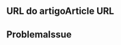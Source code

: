 <!---
Welcome to the Office Add-ins documentation repository.

To report an issue with the Office-Add-ins documentation, please provide the article URL and describe the issue below. Alternatively, if you want to submit a pull request with your recommended documentation changes, we will review your contributions and update our documentation accordingly.

If your issue is not related to the Office Add-ins documentation, please post it to one of the following channels instead:

- To ask a question about using the Office.js API, post your question to Stack Overflow and tag it with the "office-js" tag (http://stackoverflow.com/questions/tagged/office-js).

- To report an issue with the Office.js API or platform, create the issue in the OfficeDev/office-js repository (https://github.com/OfficeDev/office-js), which members of the product team monitor for customer-reported issues.

- To submit a feature request for the Office.js API or platform, post your idea to the Microsoft 365 Developer Platform Tech Community(https://techcommunity.microsoft.com/t5/microsoft-365-developer-platform/idb-p/Microsoft365DeveloperPlatform), or if the feature request already exists there, add your vote for it.
-->

<!--- Provide a general summary of the documentation issue in the Title above -->

## <a name="article-url"></a><span data-ttu-id="21c3d-101">URL do artigo</span><span class="sxs-lookup"><span data-stu-id="21c3d-101">Article URL</span></span>
<!-- Provide the URL of the article that this documentation issue relates to -->

## <a name="issue"></a><span data-ttu-id="21c3d-102">Problema</span><span class="sxs-lookup"><span data-stu-id="21c3d-102">Issue</span></span>
<!-- Provide a thorough description of the documentation issue -->
 
